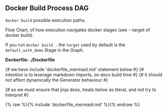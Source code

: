 ## Docker Build Process DAG

`docker build`  possible execution paths.

Flow Chart, of how execution navigates docker stages (see --target of docker build).

If you run `docker build .` the `target` used by default is the `default_with_demo` Stage in the Graph.

**Dockerfile: ./Dockerfile**

{# we have include 'dockerfile_mermaid.md' statement below #}
{# intention is to leverage markdown imports, on docs build time #}
{# it should not affect dynamically the Generator behaviour #}

{# so we must ensure that jinja does, treats below as literal, and not try to interpret #}

{% raw %}{% include 'dockerfile_mermaid.md' %}{% endraw %}
